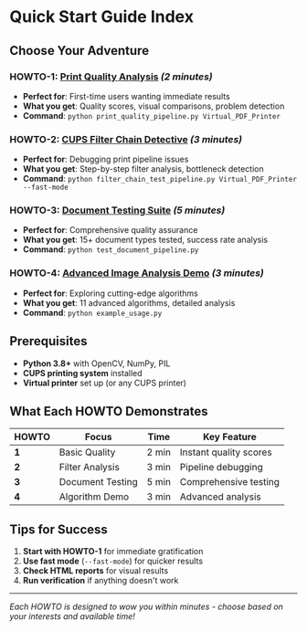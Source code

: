 # Quick Start Guide Index

## Choose Your Adventure

### **HOWTO-1**: [Print Quality Analysis](HOWTO-1-print-quality-analysis.md) *(2 minutes)*

- **Perfect for**: First-time users wanting immediate results
- **What you get**: Quality scores, visual comparisons, problem detection
- **Command**: `python print_quality_pipeline.py Virtual_PDF_Printer`

### **HOWTO-2**: [CUPS Filter Chain Detective](HOWTO-2-filter-chain-detective.md) *(3 minutes)*

- **Perfect for**: Debugging print pipeline issues
- **What you get**: Step-by-step filter analysis, bottleneck detection
- **Command**: `python filter_chain_test_pipeline.py Virtual_PDF_Printer --fast-mode`

### **HOWTO-3**: [Document Testing Suite](HOWTO-3-document-testing-suite.md) *(5 minutes)*

- **Perfect for**: Comprehensive quality assurance
- **What you get**: 15+ document types tested, success rate analysis
- **Command**: `python test_document_pipeline.py`

### **HOWTO-4**: [Advanced Image Analysis Demo](HOWTO-4-image-analysis-demo.md) *(3 minutes)*

- **Perfect for**: Exploring cutting-edge algorithms
- **What you get**: 11 advanced algorithms, detailed analysis
- **Command**: `python example_usage.py`
<!-- 
## Quick Verification

Before diving in, verify everything works:

```bash
# Quick check (30 seconds)
python verify_examples.py --quick

# Full verification (15 minutes)
python verify_examples.py
``` -->

## Prerequisites

- **Python 3.8+** with OpenCV, NumPy, PIL
- **CUPS printing system** installed
- **Virtual printer** set up (or any CUPS printer)

## What Each HOWTO Demonstrates

| HOWTO | Focus | Time | Key Feature |
|-------|-------|------|-------------|
| **1** | Basic Quality | 2 min | Instant quality scores |
| **2** | Filter Analysis | 3 min | Pipeline debugging |
| **3** | Document Testing | 5 min | Comprehensive testing |
| **4** | Algorithm Demo | 3 min | Advanced analysis |

## Tips for Success

1. **Start with HOWTO-1** for immediate gratification
2. **Use fast mode** (`--fast-mode`) for quicker results  
3. **Check HTML reports** for visual results
4. **Run verification** if anything doesn't work

---

*Each HOWTO is designed to wow you within minutes - choose based on your interests and available time!*
